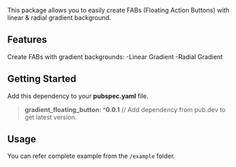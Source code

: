 <!-- 
This README describes the package. If you publish this package to pub.dev,
this README's contents appear on the landing page for your package.

For information about how to write a good package README, see the guide for
[writing package pages](https://dart.dev/guides/libraries/writing-package-pages). 

For general information about developing packages, see the Dart guide for
[creating packages](https://dart.dev/guides/libraries/create-library-packages)
and the Flutter guide for
[developing packages and plugins](https://flutter.dev/developing-packages). 
-->

This package allows you to easily create FABs (Floating Action Buttons) with linear & radial gradient background.

## Features

Create FABs with gradient backgrounds:
-Linear Gradient
-Radial Gradient

## Getting Started

Add this dependency to your **pubspec.yaml** file.

> **gradient_floating_button: ^0.0.1**
> // Add dependency from pub.dev to get latest version.


## Usage

You can refer complete example from the `/example` folder. 

